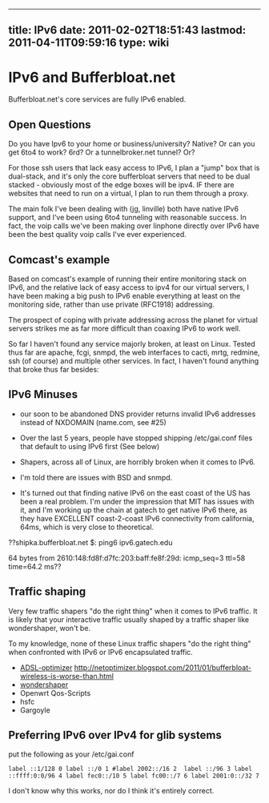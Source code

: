 
---
title: IPv6
date: 2011-02-02T18:51:43
lastmod: 2011-04-11T09:59:16
type: wiki
---
IPv6 and Bufferbloat.net
========================

Bufferbloat.net's core services are fully IPv6 enabled.

Open Questions
--------------

Do you have Ipv6 to your home or business/university? Native? Or can you
get 6to4 to work? 6rd? Or a tunnelbroker.net tunnel? Or?

For those ssh users that lack easy access to IPv6, I plan a "jump" box
that is dual-stack, and it's only the core bufferbloat servers that need
to be dual stacked - obviously most of the edge boxes will be ipv4. IF
there are websites that need to run on a virtual, I plan to run them
through a proxy.

The main folk I've been dealing with (jg, linville) both have native
IPv6 support, and I've been using 6to4 tunneling with reasonable
success. In fact, the voip calls we've been making over linphone
directly over IPv6 have been the best quality voip calls I've ever
experienced.

Comcast's example
-----------------

Based on comcast's example of running their entire monitoring stack on
IPv6, and the relative lack of easy access to ipv4 for our virtual
servers, I have been making a big push to IPv6 enable everything at
least on the monitoring side, rather than use private (RFC1918)
addressing.

The prospect of coping with private addressing across the planet for
virtual servers strikes me as far more difficult than coaxing IPv6 to
work well.

So far I haven't found any service majorly broken, at least on Linux.
Tested thus far are apache, fcgi, snmpd, the web interfaces to cacti,
mrtg, redmine, ssh (of course) and multiple other services. In fact, I
haven't found anything that broke thus far besides:

IPv6 Minuses
------------

-   our soon to be abandoned DNS provider returns invalid IPv6 addresses
    instead of NXDOMAIN (name.com, see \#25)

<!-- -->

-   Over the last 5 years, people have stopped shipping /etc/gai.conf
    files that default to using IPv6 first (See below)

<!-- -->

-   Shapers, across all of Linux, are horribly broken when it comes
    to IPv6.

<!-- -->

-   I'm told there are issues with BSD and snmpd.

<!-- -->

-   It's turned out that finding native IPv6 on the east coast of the US
    has been a real problem. I'm under the impression that MIT has
    issues with it, and I'm working up the chain at gatech to get native
    IPv6 there, as they have EXCELLENT coast-2-coast IPv6 connectivity
    from california, 64ms, which is very close to theoretical.

??shipka.bufferbloat.net \$: ping6 ipv6.gatech.edu

64 bytes from 2610:148:fd8f:d7fc:203:baff:fe8f:29d: icmp\_seq=3 ttl=58
time=64.2 ms??

Traffic shaping
---------------

Very few traffic shapers "do the right thing" when it comes to IPv6
traffic. It is likely that your interactive traffic usually shaped by a
traffic shaper like wondershaper, won't be.

To my knowledge, none of these Linux traffic shapers "do the right
thing" when confronted with IPv6 or IPv6 encapsulated traffic.

-   [ADSL-optimizer](http://www.adsl-optimizer.dk)
    http://netoptimizer.blogspot.com/2011/01/bufferbloat-wireless-is-worse-than.html
-   [wondershaper](http://lartc.org/wondershaper/)
-   Openwrt Qos-Scripts
-   hsfc
-   Gargoyle

Preferring IPv6 over IPv4 for glib systems
------------------------------------------

put the following as your /etc/gai.conf

`label ::1/128 0
label ::/0 1
#label 2002::/16 2 
label ::/96 3
label ::ffff:0:0/96 4
label fec0::/10 5
label fc00::/7 6
label 2001:0::/32 7`

I don't know why this works, nor do I think it's entirely correct.
